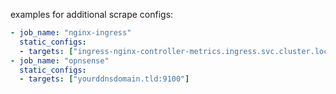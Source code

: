 examples for additional scrape configs:
```yaml
- job_name: "nginx-ingress"
  static_configs:
  - targets: ["ingress-nginx-controller-metrics.ingress.svc.cluster.local:10254"] 
- job_name: "opnsense"
  static_configs:
  - targets: ["yourddnsdomain.tld:9100"]
```
